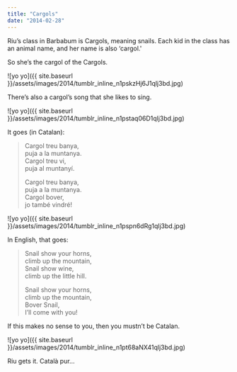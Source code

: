 ```yaml
---
title: "Cargols"
date: "2014-02-28"
---
```


Riu’s class in Barbabum is Cargols, meaning snails. Each kid in the class has an animal name, and her name is also ‘cargol.' 

So she’s the cargol of the Cargols.

![yo yo]({{ site.baseurl }}/assets/images/2014/tumblr_inline_n1pskzHj6J1qlj3bd.jpg)

There’s also a cargol’s song that she likes to sing.

![yo yo]({{ site.baseurl }}/assets/images/2014/tumblr_inline_n1pstaq06D1qlj3bd.jpg)

It goes (in Catalan):

> Cargol treu banya,  
> puja a la muntanya.  
> Cargol treu vi,  
> puja al muntanyí.  
>   
> Cargol treu banya,  
> puja a la muntanya.  
> Cargol bover,  
> jo també vindré!

![yo yo]({{ site.baseurl }}/assets/images/2014/tumblr_inline_n1pspn6dRg1qlj3bd.jpg)

In English, that goes: 

> Snail show your horns,  
> climb up the mountain,   
> Snail show wine,  
> climb up the little hill.
> 
> Snail show your horns,  
> climb up the mountain,  
> Bover Snail,  
> I’ll come with you!

If this makes no sense to you, then you mustn’t be Catalan. 

![yo yo]({{ site.baseurl }}/assets/images/2014/tumblr_inline_n1pt68aNX41qlj3bd.jpg)

Riu gets it. Català pur…
